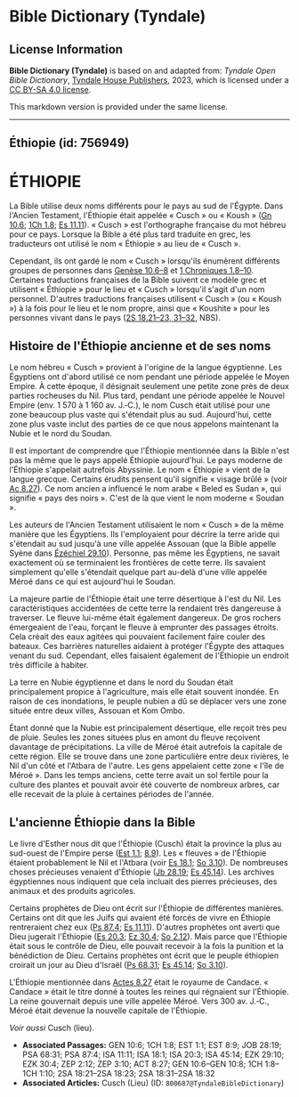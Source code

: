 # Bible Dictionary (Tyndale)

## License Information

**Bible Dictionary (Tyndale)** is based on and adapted from: _Tyndale Open Bible Dictionary_, [Tyndale House Publishers](https://tyndaleopenresources.com/), 2023, which is licensed under a [CC BY-SA 4.0 license](https://creativecommons.org/licenses/by-sa/4.0/legalcode.en).

This markdown version is provided under the same license.



--------------------------------

## Éthiopie (id: 756949)

ÉTHIOPIE
========

La Bible utilise deux noms différents pour le pays au sud de l'Égypte. Dans l'Ancien Testament, l'Éthiopie était appelée « Cusch » ou « Koush » ([Gn 10\.6](https://ref.ly/Gen10:6); [1Ch 1\.8](https://ref.ly/1Chr1:8); [Es 11\.11](https://ref.ly/Isa11:11)). « Cusch » est l'orthographe française du mot hébreu pour ce pays. Lorsque la Bible a été plus tard traduite en grec, les traducteurs ont utilisé le nom « Éthiopie » au lieu de « Cusch ».

Cependant, ils ont gardé le nom « Cusch » lorsqu'ils énumèrent différents groupes de personnes dans [Genèse 10\.6–8](https://ref.ly/Gen10:6-Gen10:8) et [1 Chroniques 1\.8–10](https://ref.ly/1Chr1:8-1Chr1:10). Certaines traductions françaises de la Bible suivent ce modèle grec et utilisent « Éthiopie » pour le lieu et « Cusch » lorsqu'il s'agit d'un nom personnel. D'autres traductions françaises utilisent « Cusch » (ou « Koush ») à la fois pour le lieu et le nom propre, ainsi que « Koushite » pour les personnes vivant dans le pays ([2S 18\.21–23, 31–32](https://ref.ly/2Sam18:21-2Sam18:23,2Sam18:31-2Sam18:32), NBS).

Histoire de l'Éthiopie ancienne et de ses noms
----------------------------------------------

Le nom hébreu « Cusch » provient à l'origine de la langue égyptienne. Les Égyptiens ont d'abord utilisé ce nom pendant une période appelée le Moyen Empire. À cette époque, il désignait seulement une petite zone près de deux parties rocheuses du Nil. Plus tard, pendant une période appelée le Nouvel Empire (env. 1 570 à 1 160 av. J.‑C.), le nom Cusch était utilisé pour une zone beaucoup plus vaste qui s'étendait plus au sud. Aujourd'hui, cette zone plus vaste inclut des parties de ce que nous appelons maintenant la Nubie et le nord du Soudan.

Il est important de comprendre que l'Éthiopie mentionnée dans la Bible n'est pas la même que le pays appelé Éthiopie aujourd'hui. Le pays moderne de l'Éthiopie s'appelait autrefois Abyssinie. Le nom « Éthiopie » vient de la langue grecque. Certains érudits pensent qu'il signifie « visage brûlé » (voir [Ac 8\.27](https://ref.ly/Acts8:27)). Ce nom ancien a influencé le nom arabe « Beled es Sudan », qui signifie « pays des noirs ». C'est de là que vient le nom moderne « Soudan ».

Les auteurs de l'Ancien Testament utilisaient le nom « Cusch » de la même manière que les Égyptiens. Ils l'employaient pour décrire la terre aride qui s'étendait au sud jusqu'à une ville appelée Assouan (que la Bible appelle Syène dans [Ézéchiel 29\.10](https://ref.ly/Ezek29:10)). Personne, pas même les Égyptiens, ne savait exactement où se terminaient les frontières de cette terre. Ils savaient simplement qu'elle s'étendait quelque part au\-delà d'une ville appelée Méroé dans ce qui est aujourd'hui le Soudan.

La majeure partie de l'Éthiopie était une terre désertique à l'est du Nil. Les caractéristiques accidentées de cette terre la rendaient très dangereuse à traverser. Le fleuve lui\-même était également dangereux. De gros rochers émergeaient de l'eau, forçant le fleuve à emprunter des passages étroits. Cela créait des eaux agitées qui pouvaient facilement faire couler des bateaux. Ces barrières naturelles aidaient à protéger l'Égypte des attaques venant du sud. Cependant, elles faisaient également de l'Éthiopie un endroit très difficile à habiter.

La terre en Nubie égyptienne et dans le nord du Soudan était principalement propice à l'agriculture, mais elle était souvent inondée. En raison de ces inondations, le peuple nubien a dû se déplacer vers une zone située entre deux villes, Assouan et Kom Ombo.

Étant donné que la Nubie est principalement désertique, elle reçoit très peu de pluie. Seules les zones situées plus en amont du fleuve reçoivent davantage de précipitations. La ville de Méroé était autrefois la capitale de cette région. Elle se trouve dans une zone particulière entre deux rivières, le Nil d'un côté et l'Atbara de l'autre. Les gens appelaient cette zone « l'île de Méroé ». Dans les temps anciens, cette terre avait un sol fertile pour la culture des plantes et pouvait avoir été couverte de nombreux arbres, car elle recevait de la pluie à certaines périodes de l'année.

L'ancienne Éthiopie dans la Bible
---------------------------------

Le livre d'Esther nous dit que l'Éthiopie (Cusch) était la province la plus au sud\-ouest de l'Empire perse ([Est 1\.1](https://ref.ly/Esth1:1); [8\.9](https://ref.ly/Esth8:9)). Les « fleuves » de l'Éthiopie étaient probablement le Nil et l'Atbara (voir [Es 18\.1](https://ref.ly/Isa18:1); [So 3\.10](https://ref.ly/Zeph3:10)). De nombreuses choses précieuses venaient d'Éthiopie ([Jb 28\.19](https://ref.ly/Job28:19); [Es 45\.14](https://ref.ly/Isa45:14)). Les archives égyptiennes nous indiquent que cela incluait des pierres précieuses, des animaux et des produits agricoles.

Certains prophètes de Dieu ont écrit sur l'Éthiopie de différentes manières. Certains ont dit que les Juifs qui avaient été forcés de vivre en Éthiopie rentreraient chez eux ([Ps 87\.4](https://ref.ly/Ps87:4); [Es 11\.11](https://ref.ly/Isa11:11)). D'autres prophètes ont averti que Dieu jugerait l'Éthiopie ([Es 20\.3](https://ref.ly/Isa20:3); [Ez 30\.4](https://ref.ly/Ezek30:4); [So 2\.12](https://ref.ly/Zeph2:12)). Mais parce que l'Éthiopie était sous le contrôle de Dieu, elle pouvait recevoir à la fois la punition et la bénédiction de Dieu. Certains prophètes ont écrit que le peuple éthiopien croirait un jour au Dieu d'Israël ([Ps 68\.31](https://ref.ly/Ps68:31); [Es 45\.14](https://ref.ly/Isa45:14); [So 3\.10](https://ref.ly/Zeph3:10)).

L'Éthiopie mentionnée dans [Actes 8\.27](https://ref.ly/Acts8:27) était le royaume de Candace. « Candace » était le titre donné à toutes les reines qui régnaient sur l'Éthiopie. La reine gouvernait depuis une ville appelée Méroé. Vers 300 av. J.‑C., Méroé était devenue la nouvelle capitale de l'Éthiopie.

*Voir aussi* Cusch (lieu).

* **Associated Passages:** GEN 10:6; 1CH 1:8; EST 1:1; EST 8:9; JOB 28:19; PSA 68:31; PSA 87:4; ISA 11:11; ISA 18:1; ISA 20:3; ISA 45:14; EZK 29:10; EZK 30:4; ZEP 2:12; ZEP 3:10; ACT 8:27; GEN 10:6–GEN 10:8; 1CH 1:8–1CH 1:10; 2SA 18:21–2SA 18:23; 2SA 18:31–2SA 18:32
* **Associated Articles:** Cusch (Lieu) (ID: `800687@TyndaleBibleDictionary`)

